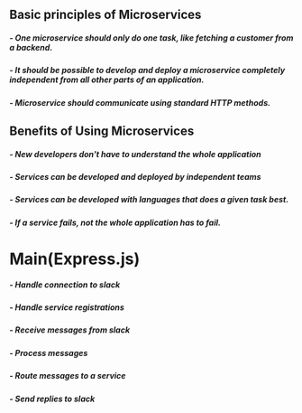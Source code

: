 ## Basic principles of Microservices
##### - One microservice should only do one task, like fetching a customer from a backend.
##### - It should be possible to develop and deploy a microservice completely independent from all other parts of an application.
##### - Microservice should communicate using standard HTTP methods.
## Benefits of Using Microservices
##### - New developers don't have to understand the whole application
##### - Services can be developed and deployed by independent teams
##### - Services can be developed with languages that does a given task best.
##### - If a service fails, not the whole application has to fail.
# Main(Express.js)
##### - Handle connection to slack
##### - Handle service registrations
##### - Receive messages from slack
##### - Process messages
##### - Route messages to a service
##### - Send replies to slack
